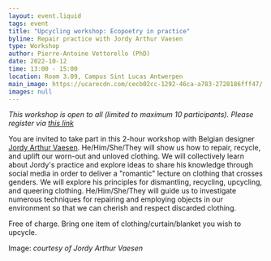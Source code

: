 ```yaml
---
layout: event.liquid
tags: event
title: "Upcycling workshop: Ecopoetry in practice"
byline: Repair practice with Jordy Arthur Vaesen
type: Workshop
author: Pierre-Antoine Vettorello (PhD)
date: 2022-10-12
time: 13:00 - 15:00
location: Room 3.09, Campus Sint Lucas Antwerpen
main_image: https://ucarecdn.com/cecb02cc-1292-46ca-a783-2728186fff47/
images: null
---
```

*This workshop is open to all (limited to maximum 10 participants). Please register via [this link](https://docs.google.com/forms/d/e/1FAIpQLSeh9J_9SEeAXSJdCe5IbA68tjkk7lksEUNY2xlsT59MEhet0A/viewform?usp=sf_link)*

You are invited to take part in this 2-hour workshop with Belgian designer [Jordy Arthur Vaesen](https://www.tiktok.com/@jordyarthur_?lang=fr). He/Him/She/They will show us how to repair, recycle, and uplift our worn-out and unloved clothing. We will collectively learn about Jordy's practice and explore ideas to share his knowledge through social media in order to deliver a "romantic" lecture on clothing that crosses genders. We will explore his principles for dismantling, recycling, upcycling, and queering clothing. He/Him/She/They will guide us to investigate numerous techniques for repairing and employing objects in our environment so that we can cherish and respect discarded clothing.

Free of charge. Bring one item of clothing/curtain/blanket you wish to upcycle.

Image: *courtesy of Jordy Arthur Vaesen*